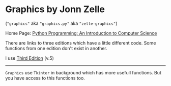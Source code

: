 
# Graphics by Jonn Zelle

(`"graphics"` aka `"graphics.py"` aka `"zelle-graphics"`)

Home Page: [Python Programming: An Introduction to Computer Science](http://mcsp.wartburg.edu/zelle/python/)

There are links to three editions which have a little different code. Some functions from one edition don't exist in another.

I use [Third Edition](http://mcsp.wartburg.edu/zelle/python/ppics3/index.html) (v.5)

---

`Graphics` use `Tkinter` in background which has more usefull functions. But you have access to this functions too.


